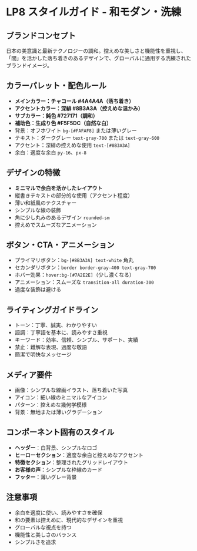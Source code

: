 # LP8 スタイルガイド - 和モダン・洗練

## ブランドコンセプト
日本の美意識と最新テクノロジーの調和。控えめな美しさと機能性を重視し、「間」を活かした落ち着きのあるデザインで、グローバルに通用する洗練されたブランドイメージ。

## カラーパレット・配色ルール
- **メインカラー：チャコール #4A4A4A（落ち着き）**
- **アクセントカラー：深緋 #8B3A3A（控えめな温かみ）**
- **サブカラー：鈍色 #727171（調和）**
- **補助色：生成り色 #F5F5DC（自然な白）**
- 背景：オフホワイト `bg-[#FAFAF8]` または薄いグレー
- テキスト：ダークグレー `text-gray-700` または `text-gray-600`
- アクセント：深緋の控えめな使用 `text-[#8B3A3A]`
- 余白：適度な余白 `py-16`、`px-8`

## デザインの特徴
- **ミニマルで余白を活かしたレイアウト**
- 縦書きテキストの部分的な使用（アクセント程度）
- 薄い和紙風のテクスチャー
- シンプルな線の装飾
- 角に少し丸みのあるデザイン `rounded-sm`
- 控えめでスムーズなアニメーション

## ボタン・CTA・アニメーション
- プライマリボタン：`bg-[#8B3A3A] text-white` 角丸
- セカンダリボタン：`border border-gray-400 text-gray-700`
- ホバー効果：`hover:bg-[#7A2E2E]`（少し濃くなる）
- アニメーション：スムーズな `transition-all duration-300`
- 過度な装飾は避ける

## ライティングガイドライン
- トーン：丁寧、誠実、わかりやすい
- 語調：丁寧語を基本に、読みやすさ重視
- キーワード：効率、信頼、シンプル、サポート、実績
- 禁止：難解な表現、過度な敬語
- 簡潔で明快なメッセージ

## メディア要件
- 画像：シンプルな線画イラスト、落ち着いた写真
- アイコン：細い線のミニマルなアイコン
- パターン：控えめな幾何学模様
- 背景：無地または薄いグラデーション

## コンポーネント固有のスタイル
- **ヘッダー**：白背景、シンプルなロゴ
- **ヒーローセクション**：適度な余白と控えめなアクセント
- **特徴セクション**：整理されたグリッドレイアウト
- **お客様の声**：シンプルな枠線のカード
- **フッター**：薄いグレー背景

## 注意事項
- 余白を適度に使い、読みやすさを確保
- 和の要素は控えめに、現代的なデザインを重視
- グローバルな視点を持つ
- 機能性と美しさのバランス
- シンプルさを追求